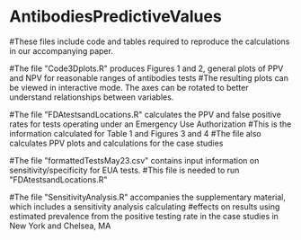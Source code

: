 # AntibodiesPredictiveValues

#These files include code and tables required to reproduce the calculations in our accompanying paper.

#The file "Code3Dplots.R" produces Figures 1 and 2, general plots of PPV and NPV for reasonable ranges of antibodies tests
#The resulting plots can be viewed in interactive mode. The axes can be rotated to better understand relationships between variables.

#The file "FDAtestsandLocations.R" calculates the PPV and false positive rates for tests operating under an Emergency Use Authorization
#This is the information calculated for Table 1 and Figures 3 and 4
#The file also calculates PPV plots and calculations for the case studies

#The file "formattedTestsMay23.csv" contains input information on sensitivity/specificity for EUA tests.
#This file is needed to run "FDAtestsandLocations.R"

#The file "SensitivityAnalysis.R" accompanies the supplementary material, which includes a sensitivity analysis calculating 
#effects on results using estimated prevalence from the positive testing rate in the case studies in New York and Chelsea, MA

